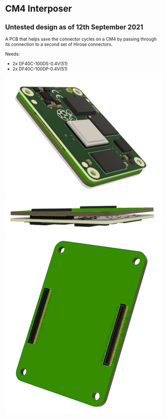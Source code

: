 CM4 Interposer
===
Untested design as of 12th September 2021
---

A PCB that helps save the connector cycles on a CM4 by passing through its connection to a second set of Hirose connectors.


Needs:
- 2x DF40C-100DS-0.4V(51)
- 2x DF40C-100DP-0.4V(51)


![screenshot](Screenshot-2021-09-12-012624.png)
![screenshot](Screenshot-2021-09-12-012723.png)
![screenshot](Screenshot-2021-09-12-012602.png)